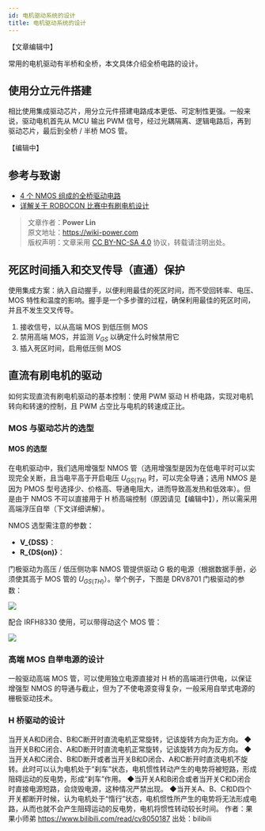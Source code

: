 ```yaml
---
id: 电机驱动系统的设计
title: 电机驱动系统的设计
---
```


【文章编辑中】

常用的电机驱动有半桥和全桥，本文具体介绍全桥电路的设计。

## 使用分立元件搭建

相比使用集成驱动芯片，用分立元件搭建电路成本更低、可定制性更强。一般来说，驱动电机首先从 MCU 输出 PWM 信号，经过光耦隔离、逻辑电路后，再到驱动芯片，最后到全桥 / 半桥 MOS 管。

【编辑中】

## 参考与致谢

- [4 个 NMOS 组成的全桥驱动电路](https://www.fanyedu.com/content/90.html)
- [详解关于 ROBOCON 比赛中有刷电机设计](https://zhuanlan.zhihu.com/p/27547384)

> 文章作者：**Power Lin**  
> 原文地址：<https://wiki-power.com>  
> 版权声明：文章采用 [CC BY-NC-SA 4.0](https://creativecommons.org/licenses/by/4.0/deed.zh) 协议，转载请注明出处。

## 死区时间插入和交叉传导（直通）保护

使用集成方案：纳入自动握手，以便利用最佳的死区时间，而不受回转率、电压、MOS 特性和温度的影响。握手是一个多步骤的过程，确保利用最佳的死区时间，并且不发生交叉传导。

1. 接收信号，以从高端 MOS 到低压侧 MOS
2. 禁用高端 MOS，并监测 $V_{GS}$ 以确定什么时候禁用它
3. 插入死区时间，启用低压侧 MOS

## 直流有刷电机的驱动

如何实现直流有刷电机驱动的基本控制：使用 PWM 驱动 H 桥电路，实现对电机转向和转速的控制，且 PWM 占空比与电机的转速成正比。

### MOS 与驱动芯片的选型

#### MOS 的选型

在电机驱动中，我们选用增强型 NMOS 管（选用增强型是因为在低电平时可以实现完全关断，且当电平高于开启电压 $U_{GS(TH)}$ 时，可以完全导通；选用 NMOS 是因为 PMOS 型号选择少、价格高、导通电阻大，进而导致高发热和低效率）。但是由于 NMOS 不可以直接用于 H 桥高端控制（原因请见【编辑中】），所以需采用高端浮压自举（下文详细讲解）。

NMOS 选型需注意的参数：

- **V_{DSS}**：
- **R_{DS(on)}**：

门极驱动为高压 / 低压侧功率 NMOS 管提供驱动 G 极的电源（根据数据手册，必须使其高于 MOS 管的 $U_{GS(TH)}$）。举个例子，下图是 DRV8701 门极驱动的参数：

![](https://wiki-media-1253965369.cos.ap-guangzhou.myqcloud.com/img/20210811095012.png)

配合 IRFH8330 使用，可以带得动这个 MOS 管：

![](https://wiki-media-1253965369.cos.ap-guangzhou.myqcloud.com/img/20210811095429.png)

### 高端 MOS 自举电源的设计

一般驱动高端 MOS 管，可以使用独立电源直接对 H 桥的高端进行供电，以保证增强型 NMOS 的导通与截止，但为了不使电源变得复杂，一般采用自举式电源的栅极驱动技术。

### H 桥驱动的设计

当开关A和D闭合、B和C断开时直流电机正常旋转，记该旋转方向为正方向。
◆当开关B和C闭合、A和D断开时直流电机正常旋转，记该旋转方向为反方向。
◆当开关A和C闭合、B和D断开或者当开关B和D闭合、A和C断开时直流电机不旋转。此时可以认为电机处于“刹车”状态，电机惯性转动产生的电势将被短路，形成阻碍运动的反电势，形成“刹车”作用。
◆当开关A和B闭合或者当开关C和D闭合时直接电源短路，会烧毁电源，这种情况严禁出现。
◆当开关A、B、C和D四个开关都断开时候，认为电机处于“惰行”状态，电机惯性所产生的电势将无法形成电路，从而也就不会产生阻碍运动的反电势，电机将惯性转动较长时间。 作者：果果小师弟 https://www.bilibili.com/read/cv8050187 出处：bilibili